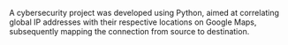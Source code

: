 
A cybersecurity project was developed using Python, aimed at correlating global IP addresses with their respective locations on Google Maps, subsequently mapping the connection from source to destination.
